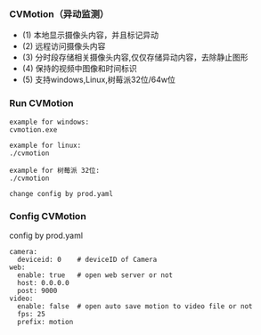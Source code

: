 ### CVMotion（异动监测） 
 - (1) 本地显示摄像头内容，并且标记异动
 - (2) 远程访问摄像头内容
 - (3) 分时段存储相关摄像头内容,仅仅存储异动内容，去除静止图形
 - (4) 保持的视频中图像和时间标识
 - (5) 支持windows,Linux,树莓派32位/64w位

### Run CVMotion 
```
example for windows:
cvmotion.exe 

example for linux:
./cvmotion 

example for 树莓派 32位:
./cvmotion 

change config by prod.yaml
```

### Config CVMotion

config by prod.yaml

```
camera:
  deviceid: 0    # deviceID of Camera
web:
  enable: true   # open web server or not 
  host: 0.0.0.0
  post: 9000
video:
  enable: false  # open auto save motion to video file or not 
  fps: 25
  prefix: motion
```

